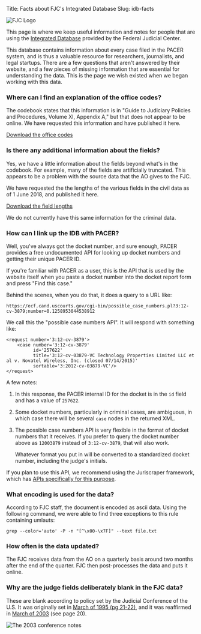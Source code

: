 Title: Facts about FJC's Integrated Database 
Slug: idb-facts

<div class="right-image">
    <img src="{filename}/images/fjc-logo.png"
         alt="FJC Logo"
         class="img-responsive border">
</div>


<p class="lead">This page is where we keep useful information and notes for people that are using the <a href="https://www.fjc.gov/research/idb">Integrated Database</a> provided by the Federal Judicial Center.</p>

This database contains information about every case filed in the PACER system, and is thus a valuable resource for researchers, journalists, and legal startups. There are a few questions that aren't answered by their website, and a few pieces of missing information that are essential for understanding the data. This is the page we wish existed when we began working with this data.


### Where can I find an explanation of the office codes?

The codebook states that this information is in "Guide to Judiciary Policies and Procedures, Volume XI, Appendix A," but that does not appear to be online. We have requested this information and have published it here.

<a href="/xlsx/fjc/integrated-database/office-codes.xlsx"
   class="btn btn-lg btn-primary">Download the office codes</a>


### Is there any additional information about the fields?

Yes, we have a little information about the fields beyond what's in the codebook. For example, many of the fields are artificially truncated. This appears to be a problem with the source data that the AO gives to the FJC. 

We have requested the the lengths of the various fields in the civil data as of 1 June 2018, and published it here.

<a href="/xlsx/fjc/integrated-database/cv88on-field-lengths.xlsx"
   class="btn btn-lg btn-primary">Download the field lengths</a>
 
We do not currently have this same information for the criminal data.


### How can I link up the IDB with PACER?

Well, you've always got the docket number, and sure enough, PACER provides a free undocumented API for looking up docket numbers and getting their unique PACER ID.

If you're familiar with PACER as a user, this is the API that is used by the website itself when you paste a docket number into the docket report form and press "Find this case."

Behind the scenes, when you do that, it does a query to a URL like:

    
    https://ecf.cand.uscourts.gov/cgi-bin/possible_case_numbers.pl?3:12-cv-3879;number=0.1258953044538912
    
We call this the "possible case numbers API". It will respond with something like:

    <request number='3:12-cv-3879'>
        <case number='3:12-cv-3879' 
              id='257622' 
              title='3:12-cv-03879-VC Technology Properties Limited LLC et al v. Novatel Wireless, Inc. (closed 07/14/2015)' 
              sortable='3:2012-cv-03879-VC'/>
    </request>

A few notes:

1. In this response, the PACER internal ID for the docket is in the `id` field and has a value of `257622`.

1. Some docket numbers, particularly in criminal cases, are ambiguous, in which case there will be several `case` nodes in the returned XML.

1. The possible case numbers API is very flexible in the format of docket numbers that it receives. If you prefer to query the docket number above as `12003879` instead of `3:12-cv-3879`, that will also work. 

    Whatever format you put in will be converted to a standardized docket number, including the judge's initials.

If you plan to use this API, we recommend using the Juriscraper framework, which has [APIs specifically for this purpose][possible].


### What encoding is used for the data?

According to FJC staff, the document is encoded as ascii data. Using the following command, we were able to find three exceptions to this rule containing umlauts:
    
    grep --color='auto' -P -n "[^\x00-\x7F]" --text file.txt
     
        
### How often is the data updated?

The FJC receives data from the AO on a quarterly basis around two months after the end of the quarter. FJC then post-processes the data and puts it online.


### Why are the judge fields deliberately blank in the FJC data?

These are blank according to policy set by the Judicial Conference of the U.S. It was originally set in [March of 1995 (pg 21-22)][031995], and it was reaffirmed in [March of 2003][032003] (see page 20).

<div class="text-center">
    <img src="{filename}/images/judge-specific-data.png"
         alt="The 2003 conference notes"
         class="img-responsive border"/>
</div>

<script src="/js/anchor.min.js"></script>
<script type="text/javascript">
    anchors.options = {
            'visible': 'touch',
            'class': 'anchor',
            'truncate': 40
        };
    document.addEventListener("DOMContentLoaded", function(event) {
        anchors.add();
    });
</script>
    
    
[031995]: {filename}/pdf/judicial-conference-proceedings/1995-03.pdf 
[032003]: {filename}/pdf/judicial-conference-proceedings/2003-03.pdf
[possible]: https://github.com/freelawproject/juriscraper/blob/master/juriscraper/pacer/hidden_api.py#L13

